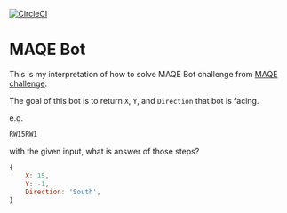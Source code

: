 [![CircleCI](https://circleci.com/gh/thestrayed/maqe-bot/tree/master.svg?style=svg)](https://circleci.com/gh/thestrayed/maqe-bot/tree/master)

# MAQE Bot

This is my interpretation of how to solve MAQE Bot challenge from [MAQE challenge](http://maqe.github.io/maqe-bot.html).

The goal of this bot is to return `X`, `Y`, and `Direction` that bot is facing.

e.g.

```bash
RW15RW1
```

with the given input, what is answer of those steps?

```javascript
{
    X: 15,
    Y: -1,
    Direction: 'South',
}
```
